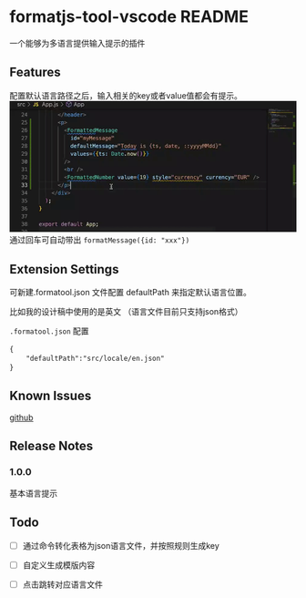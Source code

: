 # formatjs-tool-vscode README
一个能够为多语言提供输入提示的插件

## Features
配置默认语言路径之后，输入相关的key或者value值都会有提示。
![示例](https://raw.githubusercontent.com/zhushibo/formatjs-tool-vscode/main/example/prompt.gif)
通过回车可自动带出 `formatMessage({id: "xxx"})`

## Extension Settings

可新建.formatool.json 文件配置 defaultPath 来指定默认语言位置。

比如我的设计稿中使用的是英文 （语言文件目前只支持json格式）

`.formatool.json` 配置
```
{
    "defaultPath":"src/locale/en.json" 
}
```

## Known Issues
[github](https://github.com/zhushibo/formatjs-tool-vscode/issues)

## Release Notes

### 1.0.0

基本语言提示

## Todo

- [ ] 通过命令转化表格为json语言文件，并按照规则生成key
- [ ] 自定义生成模版内容
- [ ] 点击跳转对应语言文件

